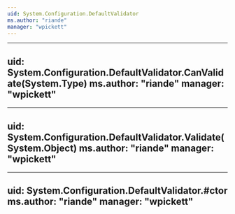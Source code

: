 ```yaml
---
uid: System.Configuration.DefaultValidator
ms.author: "riande"
manager: "wpickett"
---
```


---
uid: System.Configuration.DefaultValidator.CanValidate(System.Type)
ms.author: "riande"
manager: "wpickett"
---

---
uid: System.Configuration.DefaultValidator.Validate(System.Object)
ms.author: "riande"
manager: "wpickett"
---

---
uid: System.Configuration.DefaultValidator.#ctor
ms.author: "riande"
manager: "wpickett"
---
